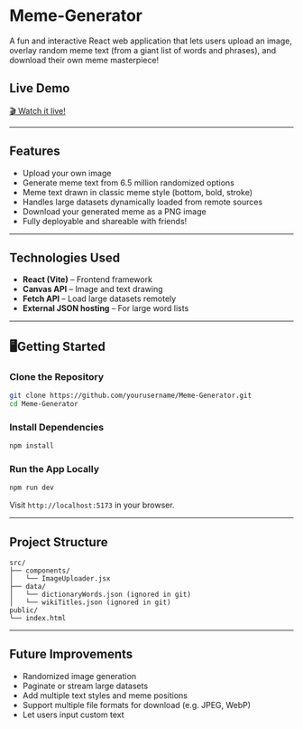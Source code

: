 # Meme-Generator

A fun and interactive React web application that lets users upload an image, overlay random meme text (from a giant list of words and phrases), and download their own meme masterpiece!

## Live Demo

[🎬 Watch it live!](https://bellamy-bec44.web.app/)

---

## Features
- Upload your own image
- Generate meme text from 6.5 million randomized options
- Meme text drawn in classic meme style (bottom, bold, stroke)
- Handles large datasets dynamically loaded from remote sources
- Download your generated meme as a PNG image
- Fully deployable and shareable with friends!

---

## Technologies Used
- **React (Vite)** – Frontend framework  
- **Canvas API** – Image and text drawing  
- **Fetch API** – Load large datasets remotely  
- **External JSON hosting** – For large word lists  

---

## 🖥Getting Started

### Clone the Repository
```bash
git clone https://github.com/yourusername/Meme-Generator.git
cd Meme-Generator
````

### Install Dependencies

```bash
npm install
```

### Run the App Locally

```bash
npm run dev
```

Visit `http://localhost:5173` in your browser.

---


## Project Structure

```
src/
├── components/
│   └── ImageUploader.jsx
├── data/
│   └── dictionaryWords.json (ignored in git)
│   └── wikiTitles.json (ignored in git)
public/
└── index.html
```

---

## Future Improvements

* Randomized image generation
* Paginate or stream large datasets
* Add multiple text styles and meme positions
* Support multiple file formats for download (e.g. JPEG, WebP)
* Let users input custom text

